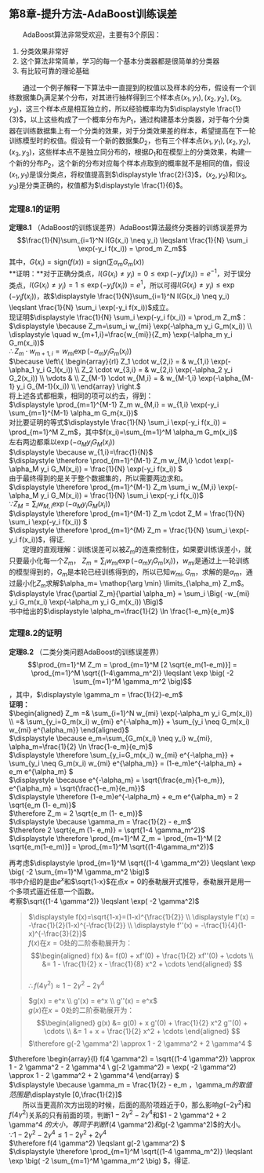 ﻿## 第8章-提升方法-AdaBoost训练误差

&emsp;&emsp;AdaBoost算法非常受欢迎，主要有3个原因：  
1. 分类效果非常好
2. 这个算法非常简单，学习的每一个基本分类器都是很简单的分类器
3. 有比较可靠的理论基础

&emsp;&emsp;通过一个例子解释一下算法中一直提到的权值以及样本的分布，假设有一个训练数据集$D_1$满足某个分布，对其进行抽样得到三个样本点$(x_1,y_1),(x_2,y_2),(x_3,y_3)$，这三个样本点是相互独立的，所以经验概率均为$\displaystyle \frac{1}{3}$，以上这些构成了一个概率分布为$P_1$，通过构建基本分类器，对于每个分类器在训练数据集上有一个分类的效果，对于分类效果差的样本，希望提高在下一轮训练模型时的权值。假设有一个新的数据集$D_2$，也有三个样本点$(x_1,y_1),(x_2,y_2),(x_3,y_3)$，这些样本点不是独立同分布的，根据$D_1$和在模型上的分类效果，构建一个新的分布$P_2$，这个新的分布对应每个样本点取到的概率就不是相同的值，假设$(x_1,y_1)$是误分类点，将权值提高到$\displaystyle \frac{2}{3}$，$(x_2,y_2)$和$(x_3,y_3)$是分类正确的，权值都为$\displaystyle \frac{1}{6}$。  

### 定理8.1的证明
**定理8.1** （AdaBoost的训练误差界）AdaBoost算法最终分类器的训练误差界为$$\frac{1}{N}\sum_{i=1}^N I(G(x_i) \neq y_i) \leqslant \frac{1}{N} \sum_i \exp(-y_i f(x_i)) = \prod_m Z_m$$其中，$G(x_i) = \text{sign}(f(x))=\text{sign}(\sum \alpha_m G_m(x))$  
**证明：**对于正确分类点，$I(G(x_i) \neq y_i) = 0 \leqslant \exp (-y_i f(x_i)) = e^{-1}$，对于误分类点，$I(G(x_i) \neq y_i) = 1 \leqslant \exp (-y_i f(x_i)) = e^1$，所以可得$I(G(x_i) \neq y_i) \leqslant \exp (-y_i f(x_i))$，故$\displaystyle \frac{1}{N}\sum_{i=1}^N I(G(x_i) \neq y_i) \leqslant \frac{1}{N} \sum_i \exp(-y_i f(x_i))$成立。  
现证明$\displaystyle \frac{1}{N} \sum_i \exp(-y_i f(x_i)) = \prod_m Z_m$：  
$\displaystyle \because Z_m=\sum_i w_{mi} \exp(-\alpha_m y_i G_m(x_i))  \\ \displaystyle \quad w_{m+1,i}=\frac{w_{mi}}{Z_m} \exp(-\alpha_m y_i G_m(x_i))$  
$\therefore Z_m \cdot w_{m+1,i} = w_{mi} \exp(-\alpha_m y_i G_m(x_i))$  
$\because \left\{ \begin{array}{rl}   
Z_1 \cdot w_{2,i} = & w_{1,i} \exp(-\alpha_1 y_i G_1(x_i)) \\
Z_2 \cdot w_{3,i} = & w_{2,i} \exp(-\alpha_2 y_i G_2(x_i)) \\
\vdots & \\
Z_{M-1} \cdot w_{M,i} = & w_{M-1,i} \exp(-\alpha_{M-1} y_i G_{M-1}(x_i)) \\
\end{array} \right.$  
将上述各式都相乘，相同的项可以约去，得到：  
$\displaystyle \prod_{m=1}^{M-1} Z_m w_{M,i} = w_{1,i} \exp(-y_i \sum_{m=1}^{M-1} \alpha_m G_m{x_i})$  
对比要证明的等式$\displaystyle \frac{1}{N} \sum_i \exp(-y_i f(x_i)) = \prod_{m=1}^M Z_m$，其中$f(x_i)=\sum_{m=1}^M \alpha_m G_m(x_i)$  
左右两边都乘以$\exp(-\alpha_M y_i G_M(x_i))$  
$\displaystyle \because w_{1,i}=\frac{1}{N}$  
$\displaystyle \therefore \prod_{m=1}^{M-1} Z_m w_{M,i} \cdot \exp(-\alpha_M y_i G_M(x_i)) = \frac{1}{N} \exp(-y_i f(x_i)) $  
由于最终得到的是关于整个数据集的，所以需要两边求和。  
$\displaystyle \therefore \prod_{m=1}^{M-1} Z_m \sum_i w_{M,i} \exp(-\alpha_M y_i G_M(x_i)) = \frac{1}{N} \sum_i \exp(-y_i f(x_i))$  
$\because Z_M=\sum_i w_{M,i} \exp(-\alpha_M y_i G_M(x_i))$  
$\displaystyle \therefore \prod_{m=1}^{M-1} Z_m \cdot Z_M = \frac{1}{N} \sum_i \exp(-y_i f(x_i)) $  
$\displaystyle \therefore \prod_{m=1}^{M} Z_m = \frac{1}{N} \sum_i \exp(-y_i f(x_i))$，得证.  
&emsp;&emsp;定理的直观理解：训练误差可以被$Z_m$的连乘控制住，如果要训练误差小，就只要最小化每一个$Z_m$，
$\displaystyle Z_m=\sum_i w_{mi} \exp(-\alpha_m y_i G_m(x_i))$，$w_{mi}$是通过上一轮训练的模型得到的，$G_m$是本轮已经训练得到的，所以已知$w_{mi},G_m$，求解的是$\alpha_m$，通过最小化$Z_m$求解$\alpha_m= \mathop{\arg \min} \limits_{\alpha_m} Z_m$。  
$\displaystyle \frac{\partial Z_m}{\partial \alpha_m} = \sum_i \Big( -w_{mi} y_i G_m(x_i) \exp(-\alpha_m y_i G_m(x_i)) \Big)$  
书中给出的$\displaystyle \alpha_m=\frac{1}{2} \ln \frac{1-e_m}{e_m}$  

### 定理8.2的证明
**定理8.2** （二类分类问题AdaBoost的训练误差界）$$\prod_{m=1}^M Z_m = \prod_{m=1}^M [2 \sqrt{e_m(1-e_m)}] = \prod_{m=1}^M \sqrt{(1-4\gamma_m^2)} \leqslant \exp \big( -2 \sum_{m=1}^M \gamma_m^2 \big)$$，其中，$\displaystyle \gamma_m = \frac{1}{2}-e_m$  
**证明：**  
$\begin{aligned} Z_m
=& \sum_{i=1}^N w_{mi} \exp(-\alpha_m y_i G_m(x_i)) \\
=& \sum_{y_i=G_m(x_i) w_{mi} e^{-\alpha_m}} + \sum_{y_i \neq G_m(x_i) w_{mi} e^{\alpha_m}} 
\end{aligned}$  
$\displaystyle \because e_m=\sum_{G_m(x_i) \neq y_i} w_{mi}, \alpha_m=\frac{1}{2} \ln \frac{1-e_m}{e_m}$  
$\displaystyle \therefore \sum_{y_i=G_m(x_i) w_{mi} e^{-\alpha_m}} + \sum_{y_i \neq G_m(x_i) w_{mi} e^{\alpha_m}} = (1-e_m)e^{-\alpha_m} + e_m e^{\alpha_m} $  
$\displaystyle \because e^{-\alpha_m} = \sqrt{\frac{e_m}{1-e_m}}, e^{\alpha_m} = \sqrt{\frac{1-e_m}{e_m}}$  
$\displaystyle \therefore (1-e_m)e^{-\alpha_m} + e_m e^{\alpha_m} = 2 \sqrt{e_m (1- e_m)}$  
$\therefore Z_m = 2 \sqrt{e_m (1- e_m)}$  
$\displaystyle \because \gamma_m = \frac{1}{2} - e_m$  
$\therefore 2 \sqrt{e_m (1- e_m)} = \sqrt{1-4 \gamma_m^2}$  
$\displaystyle \therefore \prod_{m=1}^M Z_m = \prod_{m=1}^M [2 \sqrt{e_m(1-e_m)}] = \prod_{m=1}^M \sqrt{(1-4\gamma_m^2)}$  

再考虑$\displaystyle \prod_{m=1}^M \sqrt{(1-4 \gamma_m^2)} \leqslant \exp \big( -2 \sum_{m=1}^M \gamma_m^2 \big)$  
书中介绍的是由$e^x$和$\sqrt{1-x}$在点$x=0$的泰勒展开式推导，泰勒展开是用一个多项式逼近任意一个函数。  
考察$\sqrt{(1-4 \gamma^2)} \leqslant \exp( -2 \gamma^2)$  

> $\displaystyle f(x)=\sqrt{1-x}=(1-x)^{\frac{1}{2}} \\ 
\displaystyle f'(x) = -\frac{1}{2}(1-x)^{-\frac{1}{2}} \\  
\displaystyle f''(x) = -\frac{1}{4}(1-x)^{-\frac{3}{2}}$  
$f(x)$在$x=0$处的二阶泰勒展开为：$$\begin{aligned} f(x) 
&= f(0) + xf'(0) + \frac{1}{2} xf''(0) + \cdots \\
&= 1 - \frac{1}{2} x - \frac{1}{8} x^2 + \cdots
\end{aligned} $$  
$\therefore f(4 \gamma^2) \approx 1 - 2 \gamma^2 - 2 \gamma^4$

> $g(x) = e^x \\
g'(x) = e^x \\ g''(x) = e^x$  
$g(x)$在$x=0$处的二阶泰勒展开为：$$\begin{aligned} g(x) 
&= g(0) + x g'(0) + \frac{1}{2} x^2 g''(0) + \cdots \\
&= 1 + x + \frac{1}{2} x^2 + \cdots
\end{aligned} $$
$\therefore g(-2 \gamma^2) \approx 1 - 2 \gamma^2 + 2 \gamma^4 $  

$\therefore \begin{array}{l} 
f(4 \gamma^2) = \sqrt{(1-4 \gamma^2)} \approx 1 - 2 \gamma^2 - 2 \gamma^4 \\ 
g(-2 \gamma^2) = \exp( -2 \gamma^2) \approx 1 - 2 \gamma^2 + 2 \gamma^4 
\end{array} $  
$\displaystyle \because \gamma_m = \frac{1}{2} - e_m $，$\gamma_m$的取值范围是$\displaystyle [0,\frac{1}{2}]$  
&emsp;&emsp;所以当更高阶次方出现的时候，后面的高阶项趋近于0，那么影响$g(-2 \gamma^2)$和$f(4 \gamma^2)$关系的只有前面的项，判断$1 - 2 \gamma^2 - 2 \gamma^4$和$1 - 2 \gamma^2 + 2 \gamma^4 $的大小，等同于判断$f(4 \gamma^2)$和$g(-2 \gamma^2)$的大小。  
$\because 1 - 2 \gamma^2 - 2 \gamma^4 \leqslant 1 - 2 \gamma^2 + 2 \gamma^4$  
$\therefore f(4 \gamma^2) \leqslant g(-2 \gamma^2) $  
$\displaystyle \therefore \prod_{m=1}^M \sqrt{(1-4 \gamma_m^2)} \leqslant \exp \big( -2 \sum_{m=1}^M \gamma_m^2 \big) $，得证.